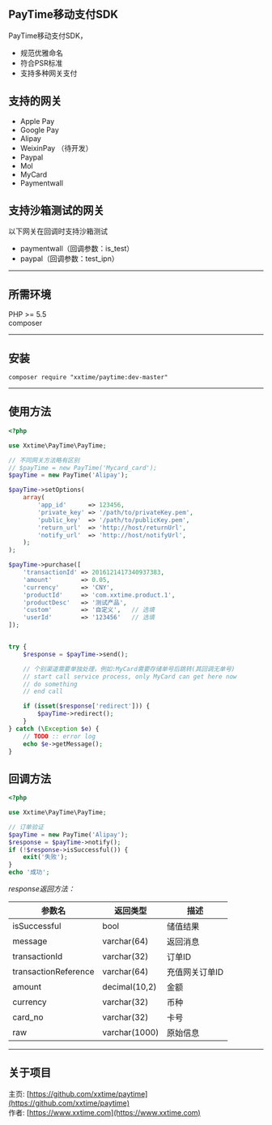 ## PayTime移动支付SDK
PayTime移动支付SDK，

* 规范优雅命名  
* 符合PSR标准  
* 支持多种网关支付  

## 支持的网关
* Apple Pay
* Google Pay
* Alipay
* WeixinPay （待开发）
* Paypal
* Mol
* MyCard
* Paymentwall

## 支持沙箱测试的网关
以下网关在回调时支持沙箱测试  

* paymentwall（回调参数：is_test）  
* paypal（回调参数：test_ipn）  

___

## 所需环境
PHP >= 5.5  
composer  

___

## 安装
```shell
composer require "xxtime/paytime:dev-master"
```

___

## 使用方法
```php
<?php

use Xxtime\PayTime\PayTime;

// 不同网关方法略有区别
// $payTime = new PayTime('Mycard_card');
$payTime = new PayTime('Alipay');

$payTime->setOptions(
    array(
        'app_id'      => 123456,
        'private_key' => '/path/to/privateKey.pem',
        'public_key'  => '/path/to/publicKey.pem',
        'return_url'  => 'http://host/returnUrl',
        'notify_url'  => 'http://host/notifyUrl',
    );
);

$payTime->purchase([
    'transactionId' => 2016121417340937383,
    'amount'        => 0.05,
    'currency'      => 'CNY',
    'productId'     => 'com.xxtime.product.1',
    'productDesc'   => '测试产品',
    'custom'        => '自定义',   // 选填
    'userId'        => '123456'   // 选填
]);


try {
    $response = $payTime->send();

    // 个别渠道需要单独处理，例如:MyCard需要存储单号后跳转(其回调无单号)
    // start call service process, only MyCard can get here now
    // do something
    // end call

    if (isset($response['redirect'])) {
        $payTime->redirect();
    }
} catch (\Exception $e) {
    // TODO :: error log
    echo $e->getMessage();
}
```

## 回调方法

```php
<?php

use Xxtime\PayTime\PayTime;

// 订单验证
$payTime = new PayTime('Alipay');
$response = $payTime->notify();
if (!$response->isSuccessful()) {
    exit('失败');
}
echo '成功';
```


*response返回方法：*

参数名 | 返回类型 | 描述
--- | --- | ---
isSuccessful    | bool          | 储值结果
message         | varchar(64)   | 返回消息
transactionId   | varchar(32)   | 订单ID
transactionReference    | varchar(64)   | 充值网关订单ID
amount          | decimal(10,2) | 金额
currency        | varchar(32)   | 币种
card_no         | varchar(32)   | 卡号
raw             | varchar(1000) | 原始信息

___

## 关于项目
主页: [https://github.com/xxtime/paytime](https://github.com/xxtime/paytime)  
作者: [https://www.xxtime.com](https://www.xxtime.com)  
